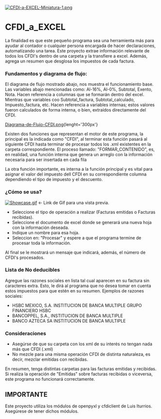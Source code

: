 [![CFDI-a-EXCEL-Miniatura-1.png](https://i.postimg.cc/qRH1nkpn/CFDI-a-EXCEL-Miniatura-1.png)](https://postimg.cc/QBSgZZ9x)

# CFDI_a_EXCEL
La finalidad es que este pequeño programa sea una herramienta más para ayudar al contador o cualquier persona encargada de hacer declaraciones, automatizando una tarea.
Este proyecto extrae información relevante de todos los CFDI's dentro de una carpeta y la transfiere a excel. Además, agrega un resumen que desglosa los impuestos de cada factura.

### Fundamentos y diagrama de flujo:
El diagrama de flujo mostrado abajo, nos muestra el funcionamiento base. Las variables abajo mencionadas como: Al-16%, Al-0%, Subtotal, Exento, Nota. Hacen referencia a columnas que se formarán dentro del excel. Mientras que variables coo Subtotal_factura, Subtotal_calculado, Impuesto_factura, etc. Hacen referencia a variables internas; estos valores fueron calculados de forma interna, o bien, extraídos directamente del CFDI.

[Diagrama-de-Flujo-CFDI.png](https://postimg.cc/5HR0zf6r){lenght='300px'}

Existen dos funciones que representan el motor de este programa, la principal es la indicada como "CFDI", al terminar esta función pasará al siguiente CFDI hasta terminar de procesar todos los .xml existentes en la carpeta correspondiente. El proceso llamado: "FORMAR_CONTENIDO", es, en realidad, una función interna que genera un arreglo con la información necesaria para ser insertada en cada fila

La otra función importante, es interna a la función principal y es vital para asignar el valor del impuesto dell CFDI en su correspondiente columna dependiendo el tipo de impuesto y el descuento. 

### ¿Cómo se usa?
[![Showcase.gif](https://i.postimg.cc/FszVYf08/Showcase.gif)](https://postimg.cc/dLMyXVHj) <- Link de Gif para una vista previa.

- Seleccione el tipo de operación a realizar (Facturas emitidas o Facturas recibidas).
- Seleccione el documento de excel donde se generará una nueva hoja con la información deseada.
- Indique un nombre para esa hoja.
- Seleccion en: "Procesar" y espere a que el programa termine de procesar toda la información.

Al final se le mostrará un mensaje que indicará, además, el número de CFDI's procesados.

### Lista de No deducibles
Agregue las razones sociales en lista tal cual aparecen en su factura sin caracteres extra. Esto, le dirá al programa que no desea tomar en cuenta estos impuestos para que estén en su resumen. Ejemplos de razones sociales: 
- HSBC MEXICO, S.A. INSTITUCION DE BANCA MULTIPLE GRUPO FINANCIERO HSBC
- BANCOPPEL, S.A., INSTITUCION DE BANCA MULTIPLE
- BANCO AZTECA SA INSTITUCION DE BANCA MULTIPLE

### Consideraciones
- Asegúrse de que su carpeta con los xml de su interés no tengan nada más que CFDI (.xml)
- No mezcle para una misma operación CFDI de distinta naturaleza, es decir, mezclar emitidas con recibidas. 

En resumen, tenga distintas carpetas para las facturas emitidas y recibidas. Si realiza la operación de "Emitidas" sobre facturas recibidas o viceversa, este programa no funcionará correctamente.

## IMPORTANTE
Este proyecto utiliza los módulos de openpyxl y cfdiclient de Luis Iturrios. Asegúrese de tener dichos módulos.
